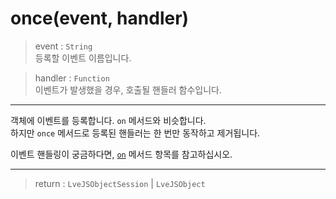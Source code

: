 # once(event, handler)

> event : `String`  
  등록할 이벤트 이름입니다.

> handler : `Function`  
  이벤트가 발생했을 경우, 호출될 핸들러 함수입니다.

---

객체에 이벤트를 등록합니다. `on` 메서드와 비슷합니다.  
하지만 `once` 메서드로 등록된 핸들러는 한 번만 동작하고 제거됩니다.

이벤트 핸들링이 궁금하다면, [`on`](./on.md) 메서드 항목를 참고하십시오.

---

> return : `LveJSObjectSession` | `LveJSObject`
